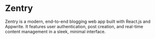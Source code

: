 # Zentry

Zentry is a modern, end-to-end blogging web app built with React.js and Appwrite. It features user authentication, post creation, and real-time content management in a sleek, minimal interface.
